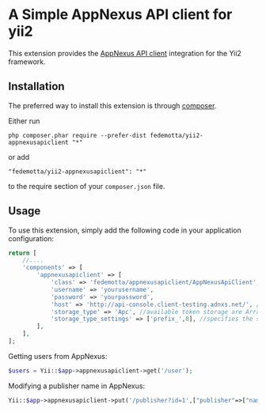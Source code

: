 A Simple AppNexus API client for yii2
=====================================

This extension provides the [AppNexus API client](https://github.com/f3ath/AppNexusClient) integration for the Yii2 framework.


Installation
------------

The preferred way to install this extension is through [composer](http://getcomposer.org/download/).

Either run

```
php composer.phar require --prefer-dist fedemotta/yii2-appnexusapiclient "*"
```

or add

```
"fedemotta/yii2-appnexusapiclient": "*"
```

to the require section of your `composer.json` file.


Usage
-------------

To use this extension, simply add the following code in your application configuration:

```php
return [
    //....
    'components' => [
        'appnexusapiclient' => [
            'class' => 'fedemotta/appnexusapiclient/AppNexusApiClient',
            'username' => 'yourusername',
            'password' => 'yourpassword',
            'host' => 'http://api-console.client-testing.adnxs.net/', //or http:://api.appnexus.com
            'storage_type' => 'Apc', //available token storage are Array, Apc and Memcached
            'storage_type_settings' => ['prefix_',0], //specifies the storage type settings
        ],
    ],
];
```


Getting users from AppNexus:

```php
$users = Yii::$app->appnexusapiclient->get('/user');
```


Modifying a publisher name in AppNexus:

```php
Yii::$app->appnexusapiclient->put('/publisher?id=1',["publisher"=>["name"=>"The new name"]]);
```
